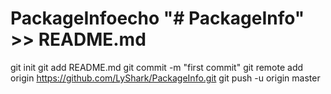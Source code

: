 # PackageInfoecho "# PackageInfo" >> README.md
git init
git add README.md
git commit -m "first commit"
git remote add origin https://github.com/LyShark/PackageInfo.git
git push -u origin master
